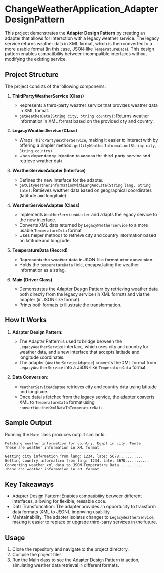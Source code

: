 # ChangeWeatherApplication_AdapterDesignPattern

This project demonstrates the **Adapter Design Pattern** by creating an adapter that allows for interaction with a legacy weather service. The legacy service returns weather data in XML format, which is then converted to a more usable format (in this case, JSON-like `TemperatureData`). This design pattern enables compatibility between incompatible interfaces without modifying the existing service.

## Project Structure

The project consists of the following components:

1. **ThirdPartyWeatherService (Class)**
   - Represents a third-party weather service that provides weather data in XML format.
   - `getWeatherData(String city, String country)`: Returns weather information in XML format based on the provided city and country.

2. **LegacyWeatherService (Class)**
   - Wraps `ThirdPartyWeatherService`, making it easier to interact with by offering a simpler method: `getCityWeatherInformation(String city, String country)`.
   - Uses dependency injection to access the third-party service and retrieve weather data.

3. **WeatherServiceAdapter (Interface)**
   - Defines the new interface for the adapter.
   - `getCityWeatherInformationWithLangAndLate(String lang, String late)`: Retrieves weather data based on geographical coordinates (latitude and longitude).

4. **WeatherServiceAdaptee (Class)**
   - Implements `WeatherServiceAdapter` and adapts the legacy service to the new interface.
   - Converts XML data returned by `LegacyWeatherService` to a more usable `TemperatureData` format.
   - Uses helper methods to retrieve city and country information based on latitude and longitude.

5. **TemperatureData (Record)**
   - Represents the weather data in JSON-like format after conversion.
   - Holds the `temperatureData` field, encapsulating the weather information as a string.

6. **Main (Driver Class)**
   - Demonstrates the Adapter Design Pattern by retrieving weather data both directly from the legacy service (in XML format) and via the adapter (in JSON-like format).
   - Prints both formats to illustrate the transformation.

## How It Works

1. **Adapter Design Pattern**:
   - The Adapter Pattern is used to bridge between the `LegacyWeatherService` interface, which uses city and country for weather data, and a new interface that accepts latitude and longitude coordinates.
   - The adapter (`WeatherServiceAdaptee`) converts the XML format from `LegacyWeatherService` into a JSON-like `TemperatureData` format.

2. **Data Conversion**:
   - `WeatherServiceAdaptee` retrieves city and country data using latitude and longitude.
   - Once data is fetched from the legacy service, the adapter converts XML to `TemperatureData` format using `convertWeatherXmlDataToTemperatureData`.

## Sample Output

Running the `Main` class produces output similar to:

```plaintext
Fetching weather information for country: Egypt in city: Tanta
These are weather information in XML format
------------------------------------------------------------
Getting city information from lang: 1234, late: 5678...........
Getting country information from lang: 1234, late: 5678...........
Converting weather xml data to JSON Temperature Data...........
These are weather information in XML format
```


## Key Takeaways
- Adapter Design Pattern: Enables compatibility between different interfaces, allowing for flexible, reusable code.
- Data Transformation: The adapter provides an opportunity to transform data formats (XML to JSON), improving usability.
- Maintainability: The adapter isolates changes to `LegacyWeatherService`, making it easier to replace or upgrade third-party services in the future.


## Usage
1. Clone the repository and navigate to the project directory.
2. Compile the project files.
3. Run the Main class to see the Adapter Design Pattern in action, simulating weather data retrieval in different formats.
